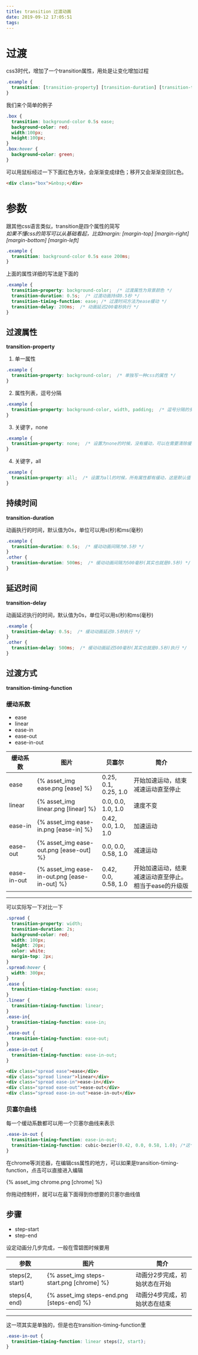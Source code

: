 ```yaml
---
title: transition 过渡动画
date: 2019-09-12 17:05:51
tags:
---
```

# 过渡
css3时代，增加了一个transition属性，用处是让变化增加过程
```css
.example {
  transition: [transition-property] [transition-duration] [transition-timing-function] [transition-delay];
}
```
我们来个简单的例子
```css
.box {
  transition: background-color 0.5s ease;
  background-color: red;
  width:100px;
  height:100px;
}
.box:hover {
  background-color: green;
}
```
可以用鼠标经过一下下面红色方块，会渐渐变成绿色；移开又会渐渐变回红色。
```html
<div class="box">&nbsp;</div>
```

# 参数
跟其他css语言类似，transition是四个属性的简写  
*如果不懂css的简写可以从基础看起，比如margin: [margin-top] [margin-right] [margin-bottom] [margin-left]*
```css
.example {
  transition: background-color 0.5s ease 200ms;
}
```
上面的属性详细的写法是下面的
```css
.example {
  transition-property: background-color;  /* 过渡属性为背景颜色 */
  transition-duration: 0.5s;  /* 过渡动画持续0.5秒 */
  transition-timing-function: ease; /* 过渡时间方法为ease缓动 */
  transition-delay: 200ms;  /* 动画延迟200毫秒执行 */
}
```
## 过渡属性
**transition-property**

1. 单一属性
```css
.example {
  transition-property: background-color;  /* 单独写一种css的属性 */
}
```


2. 属性列表，逗号分隔
```css
.example {
  transition-property: background-color, width, padding;  /* 逗号分隔的多种css的属性 */
}
```


3. 关键字，none
```css
.example {
  transition-property: none;  /* 设置为none的时候，没有缓动，可以在需要清除缓动时候做这种赋值处理 */
}
```


4. 关键字，all
```css
.example {
  transition-property: all;  /* 设置为all的时候，所有属性都有缓动，这是默认值 */
}
```


## 持续时间
**transition-duration**


动画执行的时间，默认值为0s，单位可以用s(秒)和ms(毫秒)
```css
.example {
  transition-duration: 0.5s;  /* 缓动动画间隔为0.5秒 */
}
.other {
  transition-duration: 500ms;  /* 缓动动画间隔为500毫秒(其实也就是0.5秒) */
}
```


## 延迟时间
**transition-delay**


动画延迟执行的时间，默认值为0s，单位可以用s(秒)和ms(毫秒)
```css
.example {
  transition-delay: 0.5s;  /* 缓动动画延迟0.5秒执行 */
}
.other {
  transition-delay: 500ms;  /* 缓动动画延迟500毫秒(其实也就是0.5秒)执行 */
}
```


## 过渡方式
**transition-timing-function**
### 缓动系数
* ease
* linear
* ease-in
* ease-out
* ease-in-out


缓动系数 | 图片 | 贝塞尔 | 简介
---------| ------------- | ------------- | -------------
ease  | {% asset_img ease.png [ease] %} | 0.25, 0.1, 0.25, 1.0 | 开始加速运动，结束减速运动直至停止  
linear  | {% asset_img linear.png [linear] %} | 0.0, 0.0, 1.0, 1.0 | 速度不变  
ease-in  | {% asset_img ease-in.png [ease-in] %} | 0.42, 0.0, 1.0, 1.0 | 加速运动  
ease-out  | {% asset_img ease-out.png [ease-out] %} | 0.0, 0.0, 0.58, 1.0 | 减速运动  
ease-in-out  | {% asset_img ease-in-out.png [ease-in-out] %} | 0.42, 0.0, 0.58, 1.0 | 开始加速运动，结束减速运动直至停止。相当于ease的升级版    

-------------

可以实际写一下对比一下
```css
.spread {
  transition-property: width;
  transition-duration: 2s;
  background-color: red;
  width: 100px;
  height: 20px;
  color: white;
  margin-top: 2px;
}
.spread:hover {
  width: 300px;
}
.ease {
  transition-timing-function: ease;
}
.linear {
  transition-timing-function: linear;
}
.ease-in{
  transition-timing-function: ease-in;
}
.ease-out {
  transition-timing-function: ease-out;
}
.ease-in-out {
  transition-timing-function: ease-in-out;
}
```
```html
<div class="spread ease">ease</div>
<div class="spread linear">linear</div>
<div class="spread ease-in">ease-in</div>
<div class="spread ease-out">ease-out</div>
<div class="spread ease-in-out">ease-in-out</div>
```



### 贝塞尔曲线
每一个缓动系数都可以用一个贝塞尔曲线来表示
```css
.ease-in-out {
  transition-timing-function: ease-in-out;
  transition-timing-function: cubic-bezier(0.42, 0.0, 0.58, 1.0); /*这个写法等同于ease-in-out*/
}
```
在chrome等浏览器，在编辑css属性的地方，可以如果是transition-timing-function，点击可以直接进入编辑


{% asset_img chrome.png [chrome] %}


你拖动控制杆，就可以在最下面得到你想要的贝塞尔曲线值


## 步骤
* step-start
* step-end


设定动画分几步完成，一般在雪碧图时候要用



参数 | 图片 | 简介
---------| ------------- | ------------- 
steps(2, start)  | {% asset_img steps-start.png [chrome] %} | 动画分2步完成，初始状态在开始
steps(4, end)  | {% asset_img steps-end.png [steps-end] %} | 动画分4步完成，初始状态在结束


-------------
这一项其实是单独的，但是也在transition-timing-function里
```css
.ease-in-out {
  transition-timing-function: linear steps(2, start);
}
```

